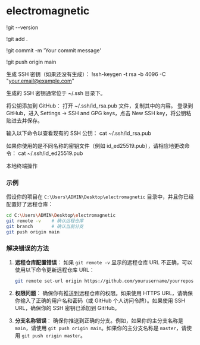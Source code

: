 # electromagnetic

!git --version

!git add .

!git commit -m 'Your commit message'

!git push origin main


生成 SSH 密钥（如果还没有生成）：
!ssh-keygen -t rsa -b 4096 -C "your.email@example.com"

生成的 SSH 密钥通常位于 ~/.ssh 目录下。

将公钥添加到 GitHub：
打开 ~/.ssh/id_rsa.pub 文件，复制其中的内容。
登录到 GitHub，进入 Settings -> SSH and GPG keys，点击 New SSH key，将公钥粘贴进去并保存。


输入以下命令以查看现有的 SSH 公钥：
cat ~/.ssh/id_rsa.pub

如果你使用的是不同名称的密钥文件（例如 id_ed25519.pub），请相应地更改命令：
cat ~/.ssh/id_ed25519.pub


本地终端操作

### 示例
假设你的项目在 `C:\Users\ADMIN\Desktop\electromagnetic` 目录中，并且你已经配置好了远程仓库：

```sh
cd C:\Users\ADMIN\Desktop\electromagnetic
git remote -v    # 确认远程仓库
git branch       # 确认当前分支
git push origin main
```

### 解决错误的方法
1. **远程仓库配置错误**：
   如果 `git remote -v` 显示的远程仓库 URL 不正确，可以使用以下命令更新远程仓库 URL：

   ```sh
   git remote set-url origin https://github.com/yourusername/yourrepository.git
   ```

2. **权限问题**：
   确保你有推送到远程仓库的权限。如果使用 HTTPS URL，请确保你输入了正确的用户名和密码（或 GitHub 个人访问令牌）。如果使用 SSH URL，确保你的 SSH 密钥已添加到 GitHub。

3. **分支名称错误**：
   确保你推送到正确的分支。例如，如果你的主分支名称是 `main`，请使用 `git push origin main`。如果你的主分支名称是 `master`，请使用 `git push origin master`。












